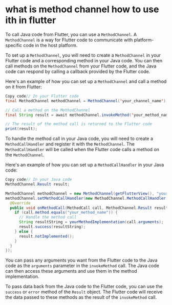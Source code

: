 # what is method channel how to use ith in flutter
To call Java code from Flutter, you can use a `MethodChannel`. A `MethodChannel` is a way for Flutter code to communicate with platform-specific code in the host platform.

To set up a `MethodChannel`, you will need to create a `MethodChannel` in your Flutter code and a corresponding method in your Java code. You can then call methods on the `MethodChannel` from your Flutter code, and the Java code can respond by calling a callback provided by the Flutter code.

Here's an example of how you can set up a `MethodChannel` and call a method on it from Flutter:

```java
Copy code// In your Flutter code
final MethodChannel methodChannel = MethodChannel('your_channel_name');

// Call a method on the MethodChannel
final String result = await methodChannel.invokeMethod('your_method_name', yourMethodArgs);

// The result of the method call is returned to the Flutter code
print(result);

```

To handle the method call in your Java code, you will need to create a `MethodCallHandler` and register it with the `MethodChannel`. The `MethodCallHandler` will be called when the Flutter code calls a method on the `MethodChannel`.

Here's an example of how you can set up a `MethodCallHandler` in your Java code:

```java
Copy code// In your Java code
MethodChannel.Result result;

MethodChannel methodChannel = new MethodChannel(getFlutterView(), "your_channel_name");
methodChannel.setMethodCallHandler(new MethodChannel.MethodCallHandler() {
  @Override
  public void onMethodCall(MethodCall call, MethodChannel.Result result) {
    if (call.method.equals("your_method_name")) {
      // Handle the method call
      String resultString = yourMethodImplementation(call.arguments);
      result.success(resultString);
    } else {
      result.notImplemented();
    }
  }
});

```

You can pass any arguments you want from the Flutter code to the Java code as the `arguments` parameter in the `invokeMethod` call. The Java code can then access these arguments and use them in the method implementation.

To pass data back from the Java code to the Flutter code, you can use the `success` or `error` method of the `Result` object. The Flutter code will receive the data passed to these methods as the result of the `invokeMethod` call.
